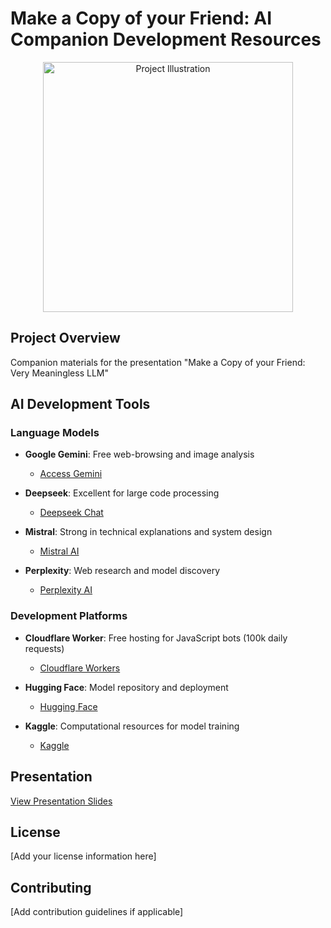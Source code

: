 # Make a Copy of your Friend: AI Companion Development Resources
<p align="center">
  <img src="https://github.com/user-attachments/assets/a7532b34-7a75-4840-9c38-eef168162f98" width="400" alt="Project Illustration">
</p>

## Project Overview
Companion materials for the presentation "Make a Copy of your Friend: Very Meaningless LLM"

## AI Development Tools

### Language Models
- **Google Gemini**: Free web-browsing and image analysis
  - [Access Gemini](https://gemini.google.com/app)

- **Deepseek**: Excellent for large code processing
  - [Deepseek Chat](https://chat.deepseek.com/)

- **Mistral**: Strong in technical explanations and system design
  - [Mistral AI](https://mistral.ai/)

- **Perplexity**: Web research and model discovery
  - [Perplexity AI](https://www.perplexity.ai/)

### Development Platforms
- **Cloudflare Worker**: Free hosting for JavaScript bots (100k daily requests)
  - [Cloudflare Workers](https://workers.cloudflare.com/)

- **Hugging Face**: Model repository and deployment
  - [Hugging Face](https://huggingface.co/)

- **Kaggle**: Computational resources for model training
  - [Kaggle](https://www.kaggle.com/)



## Presentation
[View Presentation Slides](https://docs.google.com/presentation/d/1SXJzhXNg7AbmrcmK0wZWLKhXmptjeBaEOugi0a1wLp4/edit?usp=sharing)

## License
[Add your license information here]

## Contributing
[Add contribution guidelines if applicable]
